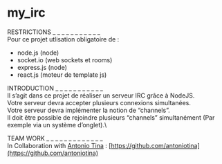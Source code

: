 # my_irc

RESTRICTIONS _ _ _ _ _ _ _ _ _ _ _\
Pour ce projet utlisation obligatoire de :
* node.js (node)
* socket.io (web sockets et rooms)
* express.js (node)
* react.js (moteur de template js)


INTRODUCTION _ _ _ _ _ _ _ _ _ _ _\
Il s’agit dans ce projet de réaliser un serveur IRC grâce à NodeJS.\
Votre serveur devra accepter plusieurs connexions simultanées.\
Votre serveur devra implémenter la notion de “channels”.\
Il doit être possible de rejoindre plusieurs “channels” simultanément (Par exemple via un système d’onglet).\

TEAM WORK _ _ _ _ _ _ _ _ _ _ _ _ _\
In Collaboration with [Antonio Tina](https://github.com/antoniotina) : [https://github.com/antoniotina](https://github.com/antoniotina)
